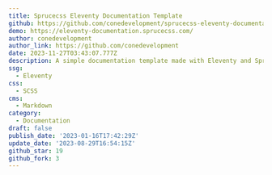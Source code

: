 ```yaml
---
title: Sprucecss Eleventy Documentation Template
github: https://github.com/conedevelopment/sprucecss-eleventy-documentation-template
demo: https://eleventy-documentation.sprucecss.com/
author: conedevelopment
author_link: https://github.com/conedevelopment
date: 2023-11-27T03:43:07.777Z
description: A simple documentation template made with Eleventy and Spruce CSS.
ssg:
  - Eleventy
css:
  - SCSS
cms:
  - Markdown
category:
  - Documentation
draft: false
publish_date: '2023-01-16T17:42:29Z'
update_date: '2023-08-29T16:54:15Z'
github_star: 19
github_fork: 3
---
```

